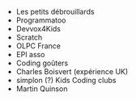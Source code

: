 - Les petits débrouillards
- Programmatoo
- Devvox4Kids
- Scratch
- OLPC France
- EPI asso
- Coding goûters
- Charles Boisvert (expérience UK)
- simplon (?) Kids Coding clubs
- Martin Quinson
